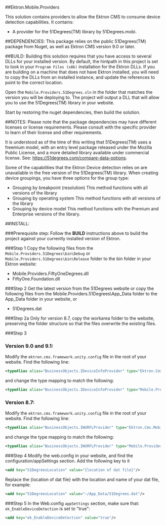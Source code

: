﻿##Ektron.Mobile.Providers

This solution contains providers to allow the Ektron CMS to consume device detection capabilities. It contains:
 * A provider for the 51Degrees(TM) library by 51Degrees.mobi.

##DEPENDENCIES:
This package relies on the public 51Degrees(TM) package from Nuget, as well as Ektron CMS version 9.0 or later.

##BUILD:
Building this solution requires that you have access to several DLLs for your installed version. By default, the hintpath in this project is set to look in your `Program Files (x86)` installation for the Ektron DLLs. If you are building on a machine that does not have Ektron installed, you will need to copy the DLLs from an installed instance, and update the references to point to the correct location.

Open the `Mobile.Providers.51Degrees.sln` in the folder that matches the version you will be deploying to. The project will output a DLL that will allow you to use the 51Degrees(TM) library in your website.

Start by restoring the nuget dependencies, then build the solution.


##NOTES:
Please note that the package dependencies may have different licenses or license requirements. Please consult with the specific provider to learn of their license and other requirements. 

It is understood as of the time of this writing that 51Degrees(TM) uses a freemium model, with an entry level package released under the Mozilla Public License, and a more detailed library available under commercial license. See: https://51degrees.com/compare-data-options. 

Some of the capabilities that the Ektron Device detection relies on are unavailable in the free version of the 51Degrees(TM) library. When creating device groupings, you have three options for the group type:
   - Grouping by breakpoint (resolution)
     This method functions with all versions of the library
   - Grouping by operating system
     This method functions with all versions of the library
   - Grouping by device model
     This method functions with the Premium and Enterprise versions of the library. 

##INSTALL:

###Prerequisite step:
Follow the **BUILD** instructions above to build the project against your currently installed version of Ektron.

###Step 1
Copy the following files from the `Mobile.Providers.51Degrees\bin\Debug` or `Mobile.Providers.51Degrees\bin\Release` folder to the bin folder in your Ektron website:
  * Mobile.Providers.FiftyOneDegrees.dll
  * FiftyOne.Foundation.dll

###Step 2
Get the latest version from the 51Degrees website or copy the following files from the Mobile.Providers.51Degrees\App_Data folder to the App_Data folder in your website, or 
  * 51Degrees.dat

###Step 2a
Only for version 8.7, copy the workarea folder to the website, preserving the folder structure so that the files overwrite the existing files.

###Step 3
### Version 9.0 and 9.1:
Modify the `ektron.cms.framework.unity.config` file in the root of your website. Find the following line:
```xml
<typeAlias alias="BusinessObjects.IDeviceInfoProvider" type="Ektron.Cms.Mobile.WURFLProvider, Ektron.Cms.Mobile"/>
```
and change the type mapping to match the following:
```xml
<typeAlias alias="BusinessObjects.IDeviceInfoProvider" type="Mobile.Providers.FiftyOneDegrees.FiftyOneDegreesProvider, Mobile.Providers.FiftyOneDegrees"/>
```
### Version 8.7:
Modify the `ektron.cms.framework.unity.config` file in the root of your website. Find the following line:
```xml
<typeAlias alias="BusinessObjects.IWURFLProvider" type="Ektron.Cms.Mobile.WURFLProvider, Ektron.Cms.Mobile"/>
```
and change the type mapping to match the following:
```xml
<typeAlias alias="BusinessObjects.IWURFLProvider" type="Mobile.Providers.FiftyOneDegrees.FiftyOneDegreesProvider, Mobile.Providers.FiftyOneDegrees"/>
```


###Step 4
Modify the web.config in your website, and find the configuration/appSettings section. Add the following key to it
```xml
<add key="51DegreesLocation" value="{location of dat file}"/>
```
Replace the {location of dat file} with the location and name of your dat file, for example:
```xml
<add key="51DegreesLocation" value="~/App_Data/51Degrees.dat"/>
```
###Step 5
In the Web.config `appSettings` section, make sure that: `ek_EnableDeviceDetection` is set to "true":
```xml
<add key="ek_EnableDeviceDetection" value="true"/>
```
